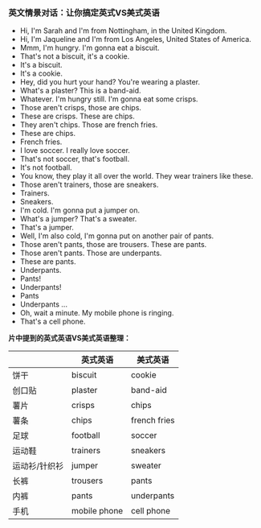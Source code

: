 ### 英文情景对话：让你搞定英式VS美式英语
- Hi, I'm Sarah and I'm from Nottingham, in the United Kingdom.
- Hi, I'm Jaqueline and I'm from Los Angeles, United States of America.
- Mmm, I'm hungry. I'm gonna eat a biscuit.
- That's not a biscuit, it's a cookie.
- It's a biscuit.
- It's a cookie.
- Hey, did you hurt your hand? You're wearing a plaster.
- What's a plaster? This is a band-aid.
- Whatever. I'm hungry still. I'm gonna eat some crisps.
- Those aren't crisps, those are chips.
- These are crisps. These are chips.
- They aren't chips. Those are french fries.
- These are chips.
- French fries.
- I love soccer. I really love soccer.
- That's not soccer, that's football.
- It's not football.
- You know, they play it all over the world. They wear trainers like these.
- Those aren't trainers, those are sneakers.
- Trainers.
- Sneakers.
- I'm cold. I'm gonna put a jumper on.
- What's a jumper? That's a sweater.
- That's a jumper.
- Well, I'm also cold, I'm gonna put on another pair of pants.
- Those aren't pants, those are trousers. These are pants.
- Those aren't pants. Those are underpants.
- These are pants.
- Underpants.
- Pants!
- Underpants!
- Pants
- Underpants
...
- Oh, wait a minute. My mobile phone is ringing.
- That's a cell phone.

**片中提到的英式英语VS美式英语整理：**

|               | 英式英语     | 美式英语     |
| ------------- | ------------ | ------------ |
| 饼干          | biscuit      | cookie       |
| 创口贴        | plaster      | band-aid     |
| 薯片          | crisps       | chips        |
| 薯条          | chips        | french fries |
| 足球          | football     | soccer       |
| 运动鞋        | trainers     | sneakers     |
| 运动衫/针织衫 | jumper       | sweater      |
| 长裤          | trousers     | pants        |
| 内裤          | pants        | underpants   |
| 手机          | mobile phone | cell phone   |